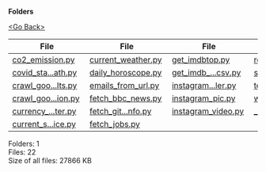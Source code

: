 **Folders**

[&lt;Go Back&gt;](../right.html)

<table><thead><tr class="header"><th><strong>File</strong></th><th><strong>File</strong></th><th><strong>File</strong></th><th><strong>File</strong></th></tr></thead><tbody><tr class="odd"><td><a href="co2_emission.py">co2_emission.py</a> </td><td><a href="current_weather.py">current_weather.py</a> </td><td><a href="get_imdbtop.py">get_imdbtop.py</a> </td><td><a href="recaptcha_verification.py">recaptcha...ion.py</a> </td></tr><tr class="even"><td><a href="covid_stats_via_xpath.py">covid_sta...ath.py</a> </td><td><a href="daily_horoscope.py">daily_horoscope.py</a> </td><td><a href="get_imdb_top_250_movies_csv.py">get_imdb_...csv.py</a> </td><td><a href="slack_message.py">slack_message.py</a> </td></tr><tr class="odd"><td><a href="crawl_google_results.py">crawl_goo...lts.py</a> </td><td><a href="emails_from_url.py">emails_from_url.py</a> </td><td><a href="instagram_crawler.py">instagram...ler.py</a> </td><td><a href="test_fetch_github_info.py">test_fetc...nfo.py</a> </td></tr><tr class="even"><td><a href="crawl_google_scholar_citation.py">crawl_goo...ion.py</a> </td><td><a href="fetch_bbc_news.py">fetch_bbc_news.py</a> </td><td><a href="instagram_pic.py">instagram_pic.py</a> </td><td><a href="world_covid19_stats.py">world_cov...ats.py</a> </td></tr><tr class="odd"><td><a href="currency_converter.py">currency_...ter.py</a> </td><td><a href="fetch_github_info.py">fetch_git...nfo.py</a> </td><td><a href="instagram_video.py">instagram_video.py</a> </td><td><a href="__init__.py">__init__.py</a> </td></tr><tr class="even"><td><a href="current_stock_price.py">current_s...ice.py</a> </td><td><a href="fetch_jobs.py">fetch_jobs.py</a> </td><td></td><td></td></tr></tbody></table>

Folders: 1  
Files: 22  
Size of all files: 27866 KB
